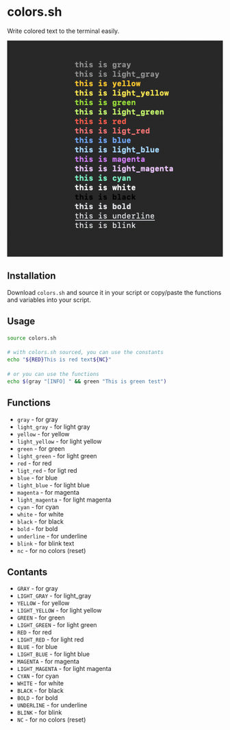 # colors.sh

Write colored text to the terminal easily.

![Color palette](colors.png)

## Installation

Download `colors.sh` and source it in your script or copy/paste the functions and variables into your script.

## Usage

```sh
source colors.sh

# with colors.sh sourced, you can use the constants
echo "${RED}This is red text${NC}"

# or you can use the functions
echo $(gray "[INFO] " && green "This is green test")
```

## Functions

- `gray` - for gray
- `light_gray` - for light gray
- `yellow` - for yellow
- `light_yellow` - for light yellow
- `green` - for green
- `light_green` - for light green
- `red` - for red
- `ligt_red` - for ligt red
- `blue` - for blue
- `light_blue` - for light blue
- `magenta` - for magenta
- `light_magenta` - for light magenta
- `cyan` - for cyan
- `white` - for white
- `black` - for black
- `bold` - for bold
- `underline` - for underline
- `blink` - for blink text
- `nc` - for no colors (reset)

## Contants

- `GRAY` - for gray
- `LIGHT_GRAY` - for light_gray
- `YELLOW` - for yellow
- `LIGHT_YELLOW` - for light yellow
- `GREEN` - for green
- `LIGHT_GREEN` - for light green
- `RED` - for red
- `LIGHT_RED` - for light red
- `BLUE` - for blue
- `LIGHT_BLUE` - for light blue
- `MAGENTA` - for magenta
- `LIGHT_MAGENTA` - for light magenta
- `CYAN` - for cyan
- `WHITE` - for white
- `BLACK` - for black
- `BOLD` - for bold
- `UNDERLINE` - for underline
- `BLINK` - for blink
- `NC` - for no colors (reset)